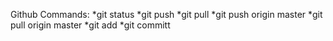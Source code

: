 Github Commands:
*git status
*git push
*git pull
*git push origin master
*git pull origin master
*git add
*git committ
